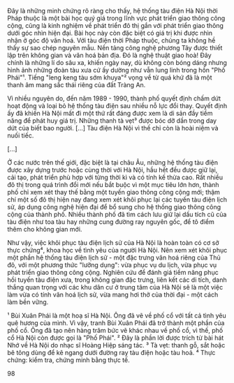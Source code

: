 Đây là những minh chứng rõ ràng cho thấy, hệ thống tàu điện Hà Nội thời Pháp thuộc là một bài học quý giá trong lĩnh vực phát triển giao thông công cộng, cũng là kinh nghiệm về phát triển đô thị gắn với phát triển giao thông dưới góc nhìn hiện đại. Bài học này còn đặc biệt có giá trị khi được nhìn nhận ở góc độ văn hoá. Với tàu điện thời Pháp thuộc, chúng ta không hề thấy sự sao chép nguyên mẫu. Nền tảng công nghệ phương Tây được thiết lập trên không gian và văn hoá bản địa. Đó là nghệ thuật giao hoà! Đây chính là những lí do sâu xa, khiến ngày nay, dù không còn bóng dáng nhưng hình ảnh những đoàn tàu xưa cứ ấy dường như vẫn lung linh trong hồn "Phố Phái"¹. Tiếng "leng keng tàu sớm khuya"² vọng về từ quá khứ đã là một thanh âm mang sắc thái riêng của đất Tràng An.

Vì nhiều nguyên do, đến năm 1989 - 1990, thành phố quyết định chấm dứt hoạt động và loại bỏ hệ thống tàu điện sau nhiều nỗ lực đổi thay. Quyết định ấy đã khiến Hà Nội mất đi một thứ rất đáng được xem là di sản đầy tiềm năng để phát huy giá trị. Những thanh tà vẹt³ được bóc dỡ dần trong day dứt của biết bao người. [...] Tàu điện Hà Nội vì thế chỉ còn là hoài niệm và nuối tiếc.

[...]

Ở các nước trên thế giới, đặc biệt là tại châu Âu, những hệ thống tàu điện được xây dựng trước hoặc cùng thời với Hà Nội, hầu hết đều được giữ lại, cải tạo, phát triển phù hợp với từng thời kì và có tính kế thừa cao. Rất nhiều đô thị trong quá trình đổi mới nếu bắt buộc vì một mục tiêu lớn hơn, thành phố chỉ xem xét thay thế bằng một tuyến giao thông công cộng mới; thậm chí một số đô thị hiện nay đang xem xét khôi phục lại các tuyến tàu điện lịch sử, áp dụng công nghệ hiện đại để bổ sung cho hệ thống giao thông công cộng của thành phố. Nhiều thành phố đã tìm cách lưu giữ lại dấu tích cũ của tàu điện như toa tàu hay những cung đường ray nguyên gốc, để tô điểm thêm cho không gian mới.

Như vậy, việc khôi phục tàu điện lịch sử của Hà Nội là hoàn toàn có cơ sở thực chứng⁴, khoa học về tình yêu của người Hà Nội. Nên xem xét khôi phục một phần hệ thống tàu điện lịch sử - một đặc trưng văn hoá riêng của Thủ đô, với một phương thức "lưỡng dụng": vừa phục vụ du lịch, vừa phục vụ phát triển giao thông công cộng. Nghiên cứu để đánh giá tiềm năng phục hồi tuyến tàu điện xưa, trong không gian đặc trưng, liên kết các di tích, danh thắng quan trọng với các khu dân cư ở trung tâm của Hà Nội sẽ là một việc làm vừa có tính văn hoá lịch sử, vừa mang hơi thở của thời đại - một cách làm bền vững.

¹ Bùi Xuân Phái là một hoạ sĩ Hà Nội. Ông đã vẽ về phố cổ với tất cả tình yêu quê hương của mình. Vì vậy, tranh Bùi Xuân Phái đã trở thành một phần của phố cổ. Ông đã tạo nên hàng trăm bức vẽ khác nhau về phố cổ, vì thế, phố cổ Hà Nội còn được gọi là "Phố Phái".
² Đây là phần lời được trích từ bài hát Nhớ về Hà Nội do nhạc sĩ Hoàng Hiệp sáng tác.
³ Tà vẹt: thanh gỗ, sắt hoặc bê tông dùng để kê ngang dưới đường ray tàu điện hoặc tàu hoả.
⁴ Thực chứng: kiểm tra, chứng minh bằng thực tế.

98